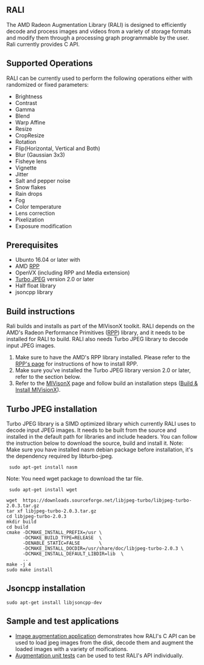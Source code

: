 ## RALI
The AMD Radeon Augmentation Library (RALI) is designed to efficiently decode and process images and videos from a variety of storage formats and modify them through a processing graph programmable by the user. Rali currently provides C API.

## Supported Operations
RALI can be currently used to perform the following operations either with randomized or fixed parameters:

* Brightness
* Contrast
* Gamma
* Blend
* Warp Affine
* Resize
* CropResize
* Rotation
* Flip(Horizontal, Vertical and Both)
* Blur (Gaussian 3x3)
* Fisheye lens
* Vignette
* Jitter
* Salt and pepper noise
* Snow flakes
* Rain drops
* Fog
* Color temperature
* Lens correction
* Pixelization
* Exposure modification


## Prerequisites
*  Ubunto 16.04 or later with
*  AMD [RPP](https://github.com/GPUOpen-ProfessionalCompute-Libraries/rpp)
*  OpenVX (including RPP and Media extension)
*  [Turbo JPEG](https://libjpeg-turbo.org/) version 2.0 or later
*  Half float library
*  jsoncpp library

## Build instructions
Rali builds and installs as part of the MIVisonX toolkit. RALI depends on the AMD's Radeon Performance Primitives ([RPP](https://github.com/GPUOpen-ProfessionalCompute-Libraries/rpp)) library, and it needs to be installed for RALI to build. RALI also needs Turbo JPEG library to decode input JPEG images.  
1. Make sure to have the AMD's RPP library installed. Please refer to the [RPP's page](https://github.com/GPUOpen-ProfessionalCompute-Libraries/rpp) for instructions of how to install RPP.
2. Make sure you've installed the Turbo JPEG library version 2.0 or later, refer to the section below.
3. Refer to the [MIVisonX](../README.md) page and follow build an installation steps ([Build & Install MIVisionX](../README.md#build--install-mivisionx)).

## Turbo JPEG installation
Turbo JPEG library is a SIMD optimized library which currently RALI uses to decode input JPEG images. It needs to be built from the source and installed in the default path for libraries and include headers. You can follow the instruction below to download the source, build and install it.
Note: Make sure you have installed nasm debian package before installation, it's the dependency required by libturbo-jpeg.

```
 sudo apt-get install nasm
```

Note: You need wget package to download the tar file.
```
 sudo apt-get install wget
```

````
wget  https://downloads.sourceforge.net/libjpeg-turbo/libjpeg-turbo-2.0.3.tar.gz
tar xf libjpeg-turbo-2.0.3.tar.gz
cd libjpeg-turbo-2.0.3
mkdir build
cd build
cmake -DCMAKE_INSTALL_PREFIX=/usr \
      -DCMAKE_BUILD_TYPE=RELEASE  \
      -DENABLE_STATIC=FALSE       \
      -DCMAKE_INSTALL_DOCDIR=/usr/share/doc/libjpeg-turbo-2.0.3 \
      -DCMAKE_INSTALL_DEFAULT_LIBDIR=lib  \
      ..
make -j 4
sudo make install      
````

## Jsoncpp installation
```
sudo apt-get install libjsoncpp-dev
```

## Sample and test applications
*  [Image augmentation application](../apps/image_augmentation) demonstrates how RALI's C API can be used to load jpeg images from the disk, decode them and augment the loaded images with a variety of moifications.
*  [Augmentation unit tests](../apps/augmentation_unittest) can be used to test RALI's API individually.
